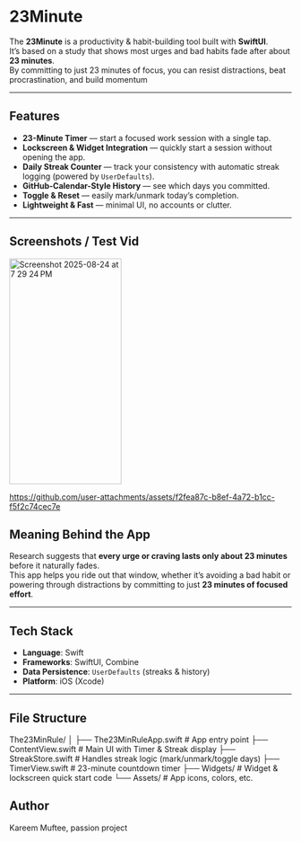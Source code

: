 # 23Minute 

The **23Minute** is a productivity & habit-building tool built with **SwiftUI**.  
It’s based on a study that shows most urges and bad habits fade after about **23 minutes**.  
By committing to just 23 minutes of focus, you can resist distractions, beat procrastination, and build momentum

---

## Features

-  **23-Minute Timer** — start a focused work session with a single tap.  
-  **Lockscreen & Widget Integration** — quickly start a session without opening the app.  
-  **Daily Streak Counter** — track your consistency with automatic streak logging (powered by `UserDefaults`).  
-  **GitHub-Calendar-Style History** — see which days you committed.  
-  **Toggle & Reset** — easily mark/unmark today’s completion.  
-  **Lightweight & Fast** — minimal UI, no accounts or clutter.  

---

## Screenshots / Test Vid

<img width="200" height="402" alt="Screenshot 2025-08-24 at 7 29 24 PM" src="https://github.com/user-attachments/assets/43d23378-7d91-4918-8a0d-a0e41fbf58b9" />


https://github.com/user-attachments/assets/f2fea87c-b8ef-4a72-b1cc-f5f2c74cec7e




## Meaning Behind the App

Research suggests that **every urge or craving lasts only about 23 minutes** before it naturally fades.  
This app helps you ride out that window, whether it’s avoiding a bad habit or powering through distractions by committing to just **23 minutes of focused effort**.  

---

## Tech Stack

- **Language**: Swift  
- **Frameworks**: SwiftUI, Combine  
- **Data Persistence**: `UserDefaults` (streaks & history)  
- **Platform**: iOS (Xcode)  

---

## File Structure

The23MinRule/
│
├── The23MinRuleApp.swift # App entry point
├── ContentView.swift # Main UI with Timer & Streak display
├── StreakStore.swift # Handles streak logic (mark/unmark/toggle days)
├── TimerView.swift # 23-minute countdown timer
├── Widgets/ # Widget & lockscreen quick start code
└── Assets/ # App icons, colors, etc.


## Author
Kareem Muftee, passion project
